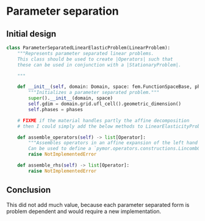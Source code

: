 # Parameter separation

## Initial design

```python
class ParameterSeparatedLinearElasticProblem(LinearProblem):
    """Represents parameter separated linear problems.
    This class should be used to create |Operators| such that
    these can be used in conjunction with a |StationaryProblem|.

    """

    def __init__(self, domain: Domain, space: fem.FunctionSpaceBase, phases: tuple[LinearElasticMaterial]):
        """Initializes a parameter separated problem."""
        super().__init__(domain, space)
        self.gdim = domain.grid.ufl_cell().geometric_dimension()
        self.phases = phases

    # FIXME if the material handles partly the affine decomposition
    # then I could simply add the below methods to LinearElasticityProblem ...

    def assemble_operators(self) -> list[Operator]:
        """Assembles operators in an affine expansion of the left hand side.
        Can be used to define a `pymor.operators.constructions.LincombOperator`."""
        raise NotImplementedError

    def assemble_rhs(self) -> list[Operator]:
        raise NotImplementedError

```

## Conclusion

This did not add much value, because each parameter separated form is problem dependent
and would require a new implementation.
